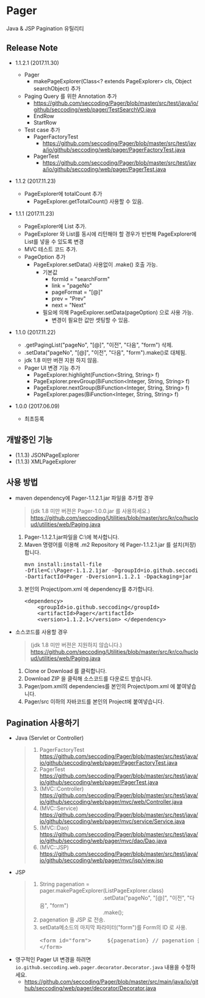 # Pager
Java &amp; JSP Pagination 유틸리티

## Release Note

* 1.1.2.1 (2017.11.30)
  * Pager
    * makePageExplorer(Class<? extends PageExplorer> cls, Object searchObject) 추가
  * Paging Query 를 위한 Annotation 추가
    * https://github.com/seccoding/Pager/blob/master/src/test/java/io/github/seccoding/web/pager/TestSearchVO.java
    * EndRow
    * StartRow
  * Test case 추가
    * PagerFactoryTest
      * https://github.com/seccoding/Pager/blob/master/src/test/java/io/github/seccoding/web/pager/PagerFactoryTest.java
    * PagerTest
      * https://github.com/seccoding/Pager/blob/master/src/test/java/io/github/seccoding/web/pager/PagerTest.java

* 1.1.2 (2017.11.23)
  * PageExplorer에 totalCount 추가
    * PageExplorer.getTotalCount() 사용할 수 있음.
  
            
* 1.1.1 (2017.11.23)
  * PageExplorer에 List 추가.
  * PageExplorer 와 List를 동시에 리턴해야 할 경우가 빈번해 PageExplorer에 List를 넣을 수 있도록 변경
  * MVC 테스트 코드 추가.
  * PageOption 추가
    * PageExplorer.setData() 사용없이 .make() 호출 가능.
      * 기본값
        * formId = "searchForm"
        * link = "pageNo"
        * pageFormat = "[@]"
        * prev = "Prev"
        * next = "Next"
      * 필요에 의해 PageExplorer.setData(pageOption) 으로 사용 가능.
        * 변경이 필요한 값만 셋팅할 수 있음.
  
  
* 1.1.0 (2017.11.22)
  * .getPagingList("pageNo", "[@]", "이전", "다음", "form") 삭제.
  * .setData("pageNo", "[@]", "이전", "다음", "form").make()로 대체됨.
  * jdk 1.8 미만 버젼 지원 하지 않음.
  * Pager UI 변경 기능 추가
    * PageExplorer.highlight(Function<String, String> f)
    * PageExplorer.prevGroup(BiFunction<Integer, String, String> f)
    * PageExplorer.nextGroup(BiFunction<Integer, String, String> f)
    * PageExplorer.pages(BiFunction<Integer, String, String> f)
  
    
* 1.0.0 (2017.06.09)
  * 최초등록


## 개발중인 기능
* (1.1.3) JSONPageExplorer
* (1.1.3) XMLPageExplorer

## 사용 방법
* maven dependency에 Pager-1.1.2.1.jar 파일을 추가할 경우 
   > (jdk 1.8 미만 버젼은 Pager-1.0.0.jar 를 사용하세요.) https://github.com/seccoding/Utilities/blob/master/src/kr/co/hucloud/utilities/web/Paging.java
   1. Pager-1.1.2.1.jar파일을 C:\에 복사합니다.
   1. Maven 명령어를 이용해 .m2 Repository 에 Pager-1.1.2.1.jar 를 설치(저장)합니다.<pre>mvn install:install-file -Dfile=C:\Pager-1.1.2.1jar -DgroupId=io.github.seccoding -DartifactId=Pager -Dversion=1.1.2.1 -Dpackaging=jar</pre>
   1. 본인의 Project/pom.xml 에 dependency를 추가합니다.<pre>
	&lt;dependency&gt;
	&nbsp;&nbsp;&nbsp;&nbsp;&lt;groupId&gt;io.github.seccoding&lt;/groupId&gt;
	&nbsp;&nbsp;&nbsp;&nbsp;&lt;artifactId&gt;Pager&lt;/artifactId&gt;
	&nbsp;&nbsp;&nbsp;&nbsp;&lt;version&gt;1.1.2.1&lt;/version&gt;
	&lt;/dependency&gt;
</pre>

*  소스코드를 사용할 경우 
   > (jdk 1.8 미만 버젼은 지원하지 않습니다.) https://github.com/seccoding/Utilities/blob/master/src/kr/co/hucloud/utilities/web/Paging.java
   1. Clone or Download 를 클릭합니다.
   1. Download ZIP 을 클릭해 소스코드를 다운로드 받습니다.
   1. Pager/pom.xml의 dependencies를 본인의 Project/pom.xml 에 붙여넣습니다.
   1. Pager/src 이하의 자바코드를 본인의 Project에 붙여넣습니다. 

## Pagination 사용하기
* Java (Servlet or Controller)
  > 1. PagerFactoryTest https://github.com/seccoding/Pager/blob/master/src/test/java/io/github/seccoding/web/pager/PagerFactoryTest.java 
  > 1. PagerTest https://github.com/seccoding/Pager/blob/master/src/test/java/io/github/seccoding/web/pager/PagerTest.java
  > 1. (MVC::Controller) https://github.com/seccoding/Pager/blob/master/src/test/java/io/github/seccoding/web/pager/mvc/web/Controller.java
  > 1. (MVC::Service) https://github.com/seccoding/Pager/blob/master/src/test/java/io/github/seccoding/web/pager/mvc/service/Service.java
  > 1. (MVC::Dao) https://github.com/seccoding/Pager/blob/master/src/test/java/io/github/seccoding/web/pager/mvc/dao/Dao.java
  > 1. (MVC::JSP) https://github.com/seccoding/Pager/blob/master/src/test/java/io/github/seccoding/web/pager/mvc/jsp/view.jsp

* JSP
  > 1. String pagenation = pager.makePageExplorer(ListPageExplorer.class)<br/>
&nbsp;&nbsp;&nbsp;&nbsp;&nbsp;&nbsp;&nbsp;&nbsp;&nbsp;&nbsp;&nbsp;&nbsp;&nbsp;&nbsp;&nbsp;&nbsp;&nbsp;&nbsp;&nbsp;&nbsp;&nbsp;&nbsp;&nbsp;&nbsp;&nbsp;&nbsp;&nbsp;&nbsp;&nbsp;&nbsp;&nbsp;&nbsp;&nbsp;&nbsp;&nbsp;&nbsp;&nbsp;&nbsp;&nbsp;&nbsp;&nbsp;&nbsp;.setData("pageNo", "[@]", "이전", "다음", "form")<br/>
&nbsp;&nbsp;&nbsp;&nbsp;&nbsp;&nbsp;&nbsp;&nbsp;&nbsp;&nbsp;&nbsp;&nbsp;&nbsp;&nbsp;&nbsp;&nbsp;&nbsp;&nbsp;&nbsp;&nbsp;&nbsp;&nbsp;&nbsp;&nbsp;&nbsp;&nbsp;&nbsp;&nbsp;&nbsp;&nbsp;&nbsp;&nbsp;&nbsp;&nbsp;&nbsp;&nbsp;&nbsp;&nbsp;&nbsp;&nbsp;&nbsp;&nbsp;.make();
  > 1. pagenation 을 JSP 로 전송.
  > 1. setData메소드의 마지막 파라미터("form")를 Form의 ID 로 사용.<pre>
&lt;form id="form"&gt;
&nbsp;&nbsp;&nbsp;&nbsp;${pagenation} // pagenation 을 el로 표현
&lt;/form&gt;
</pre>

* 영구적인 Pager UI 변경을 하려면 `io.github.seccoding.web.pager.decorator.Decorator.java` 내용을 수정하세요.
  * https://github.com/seccoding/Pager/blob/master/src/main/java/io/github/seccoding/web/pager/decorator/Decorator.java
